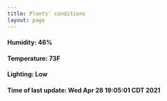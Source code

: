 ```yaml
---
title: Plants' conditions
layout: page
---
```



#### Humidity: 46%
#### Temperature: 73F
#### Lighting: Low
#### Time of last update: Wed Apr 28 19:05:01 CDT 2021
